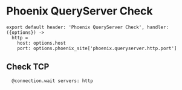
# Phoenix QueryServer Check

    export default header: 'Phoenix QueryServer Check', handler: ({options}) ->
      http =
        host: options.host
        port: options.phoenix_site['phoenix.queryserver.http.port']

## Check TCP

      @connection.wait servers: http
